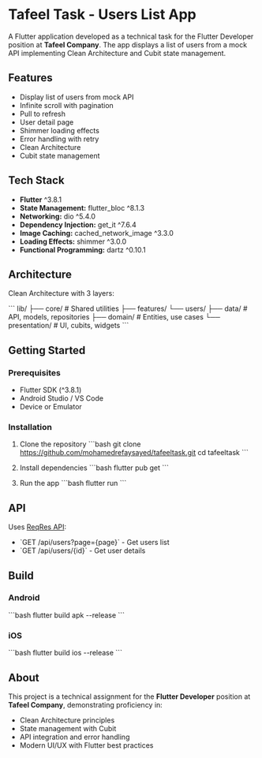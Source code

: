 # Tafeel Task - Users List App

A Flutter application developed as a technical task for the Flutter Developer position at **Tafeel Company**. The app displays a list of users from a mock API implementing Clean Architecture and Cubit state management.

## Features

- Display list of users from mock API
- Infinite scroll with pagination
- Pull to refresh
- User detail page
- Shimmer loading effects
- Error handling with retry
- Clean Architecture
- Cubit state management

## Tech Stack

- **Flutter** ^3.8.1
- **State Management:** flutter_bloc ^8.1.3
- **Networking:** dio ^5.4.0
- **Dependency Injection:** get_it ^7.6.4
- **Image Caching:** cached_network_image ^3.3.0
- **Loading Effects:** shimmer ^3.0.0
- **Functional Programming:** dartz ^0.10.1

## Architecture

Clean Architecture with 3 layers:

\`\`\`
lib/
├── core/ # Shared utilities
├── features/
└── users/
├── data/ # API, models, repositories
├── domain/ # Entities, use cases
└── presentation/ # UI, cubits, widgets
\`\`\`

## Getting Started

### Prerequisites

- Flutter SDK (^3.8.1)
- Android Studio / VS Code
- Device or Emulator

### Installation

1. Clone the repository
   \`\`\`bash
   git clone https://github.com/mohamedrefaysayed/tafeeltask.git
   cd tafeeltask
   \`\`\`

2. Install dependencies
   \`\`\`bash
   flutter pub get
   \`\`\`

3. Run the app
   \`\`\`bash
   flutter run
   \`\`\`

## API

Uses [ReqRes API](https://reqres.in/):

- \`GET /api/users?page={page}\` - Get users list
- \`GET /api/users/{id}\` - Get user details

## Build

### Android

\`\`\`bash
flutter build apk --release
\`\`\`

### iOS

\`\`\`bash
flutter build ios --release
\`\`\`

## About

This project is a technical assignment for the **Flutter Developer** position at **Tafeel Company**, demonstrating proficiency in:

- Clean Architecture principles
- State management with Cubit
- API integration and error handling
- Modern UI/UX with Flutter best practices
